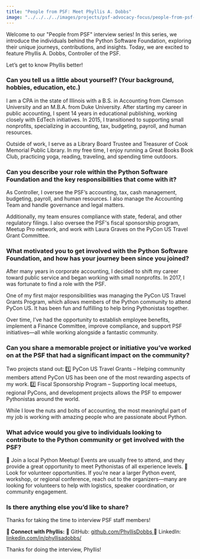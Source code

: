 ```yaml
---
title: "People from PSF: Meet Phyllis A. Dobbs"
image: "../../../../images/projects/psf-advocacy-focus/people-from-psf-interviews/Phyllis.png"
---
```


Welcome to our "People from PSF" interview series! In this series, we introduce
the individuals behind the Python Software Foundation, exploring their unique
journeys, contributions, and insights. Today, we are excited to feature Phyllis
A. Dobbs, Controller of the PSF.

Let’s get to know Phyllis better!

### **Can you tell us a little about yourself? (Your background, hobbies, education, etc.)**

I am a CPA in the state of Illinois with a B.S. in Accounting from Clemson
University and an M.B.A. from Duke University. After starting my career in
public accounting, I spent 14 years in educational publishing, working closely
with EdTech initiatives. In 2015, I transitioned to supporting small nonprofits,
specializing in accounting, tax, budgeting, payroll, and human resources.

Outside of work, I serve as a Library Board Trustee and Treasurer of Cook
Memorial Public Library. In my free time, I enjoy running a Great Books Book
Club, practicing yoga, reading, traveling, and spending time outdoors.

### **Can you describe your role within the Python Software Foundation and the key responsibilities that come with it?**

As Controller, I oversee the PSF’s accounting, tax, cash management, budgeting,
payroll, and human resources. I also manage the Accounting Team and handle
governance and legal matters.

Additionally, my team ensures compliance with state, federal, and other
regulatory filings. I also oversee the PSF's fiscal sponsorship program, Meetup
Pro network, and work with Laura Graves on the PyCon US Travel Grant Committee.

### **What motivated you to get involved with the Python Software Foundation, and how has your journey been since you joined?**

After many years in corporate accounting, I decided to shift my career toward
public service and began working with small nonprofits. In 2017, I was fortunate
to find a role with the PSF.

One of my first major responsibilities was managing the PyCon US Travel Grants
Program, which allows members of the Python community to attend PyCon US. It has
been fun and fulfilling to help bring Pythonistas together.

Over time, I’ve had the opportunity to establish employee benefits, implement a
Finance Committee, improve compliance, and support PSF initiatives—all while
working alongside a fantastic community.

### **Can you share a memorable project or initiative you’ve worked on at the PSF that had a significant impact on the community?**

Two projects stand out: 1️⃣ PyCon US Travel Grants – Helping community members
attend PyCon US has been one of the most rewarding aspects of my work. 2️⃣ Fiscal
Sponsorship Program – Supporting local meetups, regional PyCons, and development
projects allows the PSF to empower Pythonistas around the world.

While I love the nuts and bolts of accounting, the most meaningful part of my
job is working with amazing people who are passionate about Python.

### **What advice would you give to individuals looking to contribute to the Python community or get involved with the PSF?**

🔹 Join a local Python Meetup! Events are usually free to attend, and they
provide a great opportunity to meet Pythonistas of all experience levels. 🔹
Look for volunteer opportunities. If you’re near a larger Python event,
workshop, or regional conference, reach out to the organizers—many are looking
for volunteers to help with logistics, speaker coordination, or community
engagement.

### **Is there anything else you’d like to share?**

Thanks for taking the time to interview PSF staff members!

**📌 Connect with Phyllis:** 🔗 GitHub:
[<u>github.com/PhyllisDobbs </u>](https://github.com/PhyllisDobbs) 🔗 LinkedIn:
[<u>linkedin.com/in/phyllisadobbs/</u>](https://www.linkedin.com/in/phyllisadobbs/)

<span class="mark">Thanks for doing the interview, Phyllis!</span>
